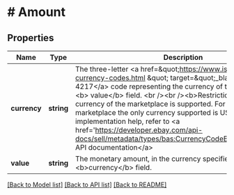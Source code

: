 # # Amount

## Properties

Name | Type | Description | Notes
------------ | ------------- | ------------- | -------------
**currency** | **string** | The three-letter &lt;a href&#x3D;\&quot;https://www.iso.org/iso-4217-currency-codes.html \&quot; target&#x3D;\&quot;_blank\&quot;&gt;ISO 4217&lt;/a&gt; code representing the currency of the amount in the &lt;b&gt; value&lt;/b&gt; field.  &lt;br /&gt;&lt;br /&gt;&lt;b&gt;Restriction: &lt;/b&gt; Only the currency of the marketplace is supported. For example, on the US marketplace the only currency supported is USD. For implementation help, refer to &lt;a href&#x3D;&#39;https://developer.ebay.com/api-docs/sell/metadata/types/bas:CurrencyCodeEnum&#39;&gt;eBay API documentation&lt;/a&gt; | [optional]
**value** | **string** | The monetary amount, in the currency specified by the &lt;b&gt;currency&lt;/b&gt; field. | [optional]

[[Back to Model list]](../../README.md#models) [[Back to API list]](../../README.md#endpoints) [[Back to README]](../../README.md)
